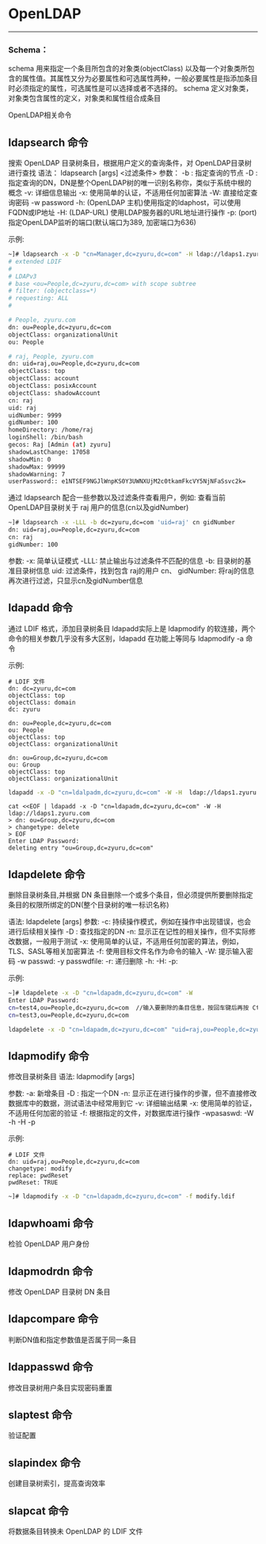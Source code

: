 # OpenLDAP
---

### Schema：
schema 用来指定一个条目所包含的对象类(objectClass) 以及每一个对象类所包含的属性值。其属性又分为必要属性和可选属性两种，一般必要属性是指添加条目时必须指定的属性，可选属性是可以选择或者不选择的。 schema 定义对象类，对象类包含属性的定义，对象类和属性组合成条目


OpenLDAP相关命令

## ldapsearch 命令
搜索 OpenLDAP 目录树条目，根据用户定义的查询条件，对 OpenLDAP目录树进行查找
语法： ldapsearch [args] <过滤条件>
参数：
	-b <searchbase>: 指定查询的节点
	-D <binddn>: 指定查询的DN，DN是整个OpenLDAP树的唯一识别名称你，类似于系统中根的概念
	-v: 详细信息输出
	-x: 使用简单的认证，不适用任何加密算法
	-W: 直接给定查询密码 -w password
	-h: (OpenLDAP 主机)使用指定的ldaphost，可以使用FQDN或IP地址
	-H: (LDAP-URL) 使用LDAP服务器的URL地址进行操作
	-p: (port) 指定OpenLDAP监听的端口(默认端口为389, 加密端口为636)

示例:
```bash
~]# ldapsearch -x -D "cn=Manager,dc=zyuru,dc=com" -H ldap://ldaps1.zyuru.com -b "ou=people,dc=zyuru,dc=com" -W
# extended LDIF
#
# LDAPv3
# base <ou=People,dc=zyuru,dc=com> with scope subtree
# filter: (objectclass=*)
# requesting: ALL
#

# People, zyuru.com
dn: ou=People,dc=zyuru,dc=com
objectClass: organizationalUnit
ou: People

# raj, People, zyuru.com
dn: uid=raj,ou=People,dc=zyuru,dc=com
objectClass: top
objectClass: account
objectClass: posixAccount
objectClass: shadowAccount
cn: raj
uid: raj
uidNumber: 9999
gidNumber: 100
homeDirectory: /home/raj
loginShell: /bin/bash
gecos: Raj [Admin (at) zyuru]
shadowLastChange: 17058
shadowMin: 0
shadowMax: 99999
shadowWarning: 7
userPassword:: e1NTSEF9NGJlWnpKS0Y3UWNXUjM2c0tkamFkcVY5NjNFaSsvc2k=

```

通过 ldapsearch 配合一些参数以及过滤条件查看用户，例如: 查看当前 OpenLDAP目录树关于 raj 用户的信息(cn以及gidNumber)
```bash
~]# ldapsearch -x -LLL -b dc=zyuru,dc=com 'uid=raj' cn gidNumber
dn: uid=raj,ou=People,dc=zyuru,dc=com
cn: raj
gidNumber: 100

```
参数:
	-x: 简单认证模式
	-LLL: 禁止输出与过滤条件不匹配的信息
	-b: 目录树的基准目录树信息
	uid: 过滤条件，找到包含 raj的用户
	cn、 gidNumber: 将raj的信息再次进行过滤，只显示cn及gidNumber信息

## ldapadd 命令
通过 LDIF 格式，添加目录树条目
ldapadd实际上是 ldapmodify 的软连接，两个命令的相关参数几乎没有多大区别，ldapadd 在功能上等同与 ldapmodify -a 命令

示例:
```
# LDIF 文件
dn: dc=zyuru,dc=com
objectClass: top
objectClass: domain
dc: zyuru

dn: ou=People,dc=zyuru,dc=com
ou: People
objectClass: top
objectClass: organizationalUnit

dn: ou=Group,dc=zyuru,dc=com
ou: Group
objectClass: top
objectClass: organizationalUnit
```

```bash
ldapadd -x -D "cn=ldalpadm,dc=zyuru,dc=com" -W -H  ldap://ldaps1.zyuru.com -f add_ou.ldif
```

```
cat <<EOF | ldapadd -x -D "cn=ldapadm,dc=zyuru,dc=com" -W -H ldap://ldaps1.zyuru.com
> dn: ou=Group,dc=zyuru,dc=com
> changetype: delete
> EOF
Enter LDAP Password:
deleting entry "ou=Group,dc=zyuru,dc=com"
```

## ldapdelete 命令
删除目录树条目,并根据 DN 条目删除一个或多个条目，但必须提供所要删除指定条目的权限所绑定的DN(整个目录树的唯一标识名称)

语法: ldapdelete [args]
参数:
	-c: 持续操作模式，例如在操作中出现错误，也会进行后续相关操作
	-D <bindn>: 查找指定的DN
	-n: 显示正在记性的相关操作，但不实际修改数据，一般用于测试
	-x: 使用简单的认证，不适用任何加密的算法，例如，TLS、SASL等相关加密算法
	-f: 使用目标文件名作为命令的输入
	-W: 提示输入密码
	-w passwd:
	-y passwdfile:
	-r: 递归删除
	-h: 
	-H:
	-p:

示例:
```bash
~]# ldapdelete -x -D "cn=ldapadm,dc=zyuru,dc=com" -W 
Enter LDAP Password: 
cn=test4,ou=People,dc=zyuru,dc=com	//输入要删除的条目信息，按回车键后再按 Ctrl+D 组合键结束即可
cn=test3,ou=People,dc=zyuru,dc=com
```

```bash
ldapdelete -x -D "cn=ldapadm,dc=zyuru,dc=com" "uid=raj,ou=People,dc=zyuru,dc=com"
```

## ldapmodify 命令
修改目录树条目
语法: ldapmodify [args]

参数:
	-a: 新增条目
	-D <bindn>: 指定一个DN
	-n: 显示正在进行操作的步骤，但不直接修改数据库中的数据，测试语法中经常用到它
	-v: 详细输出结果
	-x: 使用简单的验证，不适用任何加密的验证
	-f: 根据指定的文件，对数据库进行操作
	-wpasaswd:
	-W
	-h
	-H
	-p

示例:
```
# LDIF 文件
dn: uid=raj,ou=People,dc=zyuru,dc=com
changetype: modify
replace: pwdReset
pwdReset: TRUE
```

```bash
~]# ldapmodify -x -D "cn=ldapadm,dc=zyuru,dc=com" -f modify.ldif
```

## ldapwhoami 命令
检验 OpenLDAP 用户身份

## ldapmodrdn 命令
修改 OpenLDAP 目录树 DN 条目

## ldapcompare 命令
判断DN值和指定参数值是否属于同一条目

## ldappasswd 命令
修改目录树用户条目实现密码重置

## slaptest 命令
验证配置

## slapindex 命令
创建目录树索引，提高查询效率

## slapcat 命令
将数据条目转换未 OpenLDAP 的 LDIF 文件

